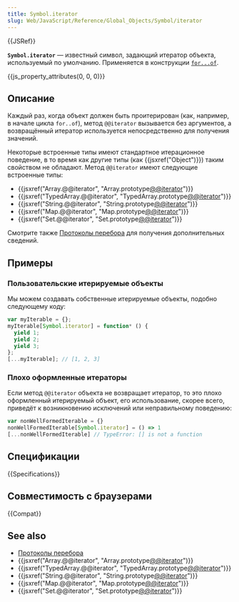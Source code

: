 ```yaml
---
title: Symbol.iterator
slug: Web/JavaScript/Reference/Global_Objects/Symbol/iterator
---
```


{{JSRef}}

**`Symbol.iterator`** — известный символ, задающий итератор объекта, используемый по умолчанию. Применяется в конструкции [`for...of`](/ru/docs/Web/JavaScript/Reference/Statements/for...of).

{{js_property_attributes(0, 0, 0)}}

## Описание

Каждый раз, когда объект должен быть проитерирован (как, например, в начале цикла `for..of`), метод `@@iterator` вызывается без аргументов, а возвращённый итератор используется непосредственно для получения значений.

Некоторые встроенные типы имеют стандартное итерационное поведение, в то время как другие типы (как {{jsxref("Object")}}) таким свойством не обладают. Метод `@@iterator` имеют следующие встроенные типы:

- {{jsxref("Array.@@iterator", "Array.prototype[@@iterator]()")}}
- {{jsxref("TypedArray.@@iterator", "TypedArray.prototype[@@iterator]()")}}
- {{jsxref("String.@@iterator", "String.prototype[@@iterator]()")}}
- {{jsxref("Map.@@iterator", "Map.prototype[@@iterator]()")}}
- {{jsxref("Set.@@iterator", "Set.prototype[@@iterator]()")}}

Смотрите также [Протоколы перебора](/ru/docs/Web/JavaScript/Reference/Iteration_protocols) для получения дополнительных сведений.

## Примеры

### Пользовательские итерируемые объекты

Мы можем создавать собственные итерируемые объекты, подобно следующему коду:

```js
var myIterable = {};
myIterable[Symbol.iterator] = function* () {
  yield 1;
  yield 2;
  yield 3;
};
[...myIterable]; // [1, 2, 3]
```

### Плохо оформленные итераторы

Если метод `@@iterator` объекта не возвращает итератор, то это плохо оформленный итерируемый объект, его использование, скорее всего, приведёт к возникновению исключений или неправильному поведению:

```js
var nonWellFormedIterable = {}
nonWellFormedIterable[Symbol.iterator] = () => 1
[...nonWellFormedIterable] // TypeError: [] is not a function
```

## Спецификации

{{Specifications}}

## Совместимость с браузерами

{{Compat}}

## See also

- [Протоколы перебора](/ru/docs/Web/JavaScript/Reference/Iteration_protocols)
- {{jsxref("Array.@@iterator", "Array.prototype[@@iterator]()")}}
- {{jsxref("TypedArray.@@iterator", "TypedArray.prototype[@@iterator]()")}}
- {{jsxref("String.@@iterator", "String.prototype[@@iterator]()")}}
- {{jsxref("Map.@@iterator", "Map.prototype[@@iterator]()")}}
- {{jsxref("Set.@@iterator", "Set.prototype[@@iterator]()")}}

